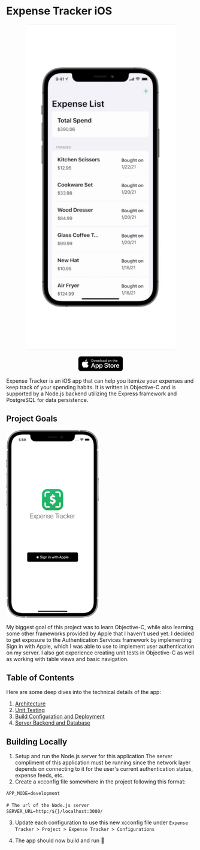 # Expense Tracker iOS

<p align="center">
   <img src="Documentation/resources/demo.gif" width="400">
</p>

<p align="center">
   <a href="https://apps.apple.com/us/app/expense-tracker-itemized-list/id1550367538">
   <img src="Documentation/resources/App-Store-Badge.png">
   </a>
</p>

Expense Tracker is an iOS app that can help you itemize your expenses and keep track of your spending habits. It is written in Objective-C and is supported by a Node.js backend utilizing the Express framework and PostgreSQL for data persistence.

## Project Goals

<img src="Documentation/resources/login-screen.png" height="500">

My biggest goal of this project was to learn Objective-C, while also learning some other frameworks provided by Apple that I haven't used yet. I decided to get exposure to the Authentication Services framework by implementing Sign in with Apple, which I was able to use to implement user authentication on my server. I also got experience creating unit tests in Objective-C as well as working with table views and basic navigation.

## Table of Contents

Here are some deep dives into the technical details of the app:

1. [Architecture](Documentation/architecture.md)
2. [Unit Testing](Documentation/unit-testing.md)
3. [Build Configuration and Deployment](Documentation/build-and-deployment.md)
4. [Server Backend and Database](https://github.com/mikemalisz/expense-tracker-server)

## Building Locally

1. Setup and run the Node.js server for this application
   The server compliment of this application must be running since the network layer depends on connecting to it for the user's current authentication status, expense feeds, etc.
2. Create a xcconfig file somewhere in the project following this format:

```
APP_MODE=development

# The url of the Node.js server
SERVER_URL=http:/${}/localhost:3000/
```

3. Update each configuration to use this new xcconfig file under `Expense Tracker > Project > Expense Tracker > Configurations`

4. The app should now build and run 🚀

